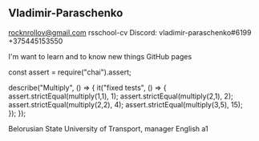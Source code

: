 ## Vladimir-Paraschenko

rocknrollov@gmail.com
rsschool-cv
Discord: vladimir-paraschenko#6199
+375445153550

I'm want to learn and to know new things
GitHub pages

const assert = require("chai").assert;

describe("Multiply", () => {
  it("fixed tests", () => {
    assert.strictEqual(multiply(1,1), 1);
    assert.strictEqual(multiply(2,1), 2);
    assert.strictEqual(multiply(2,2), 4);
    assert.strictEqual(multiply(3,5), 15);   
  });
});

Belorusian State University of Transport, manager
English a1
